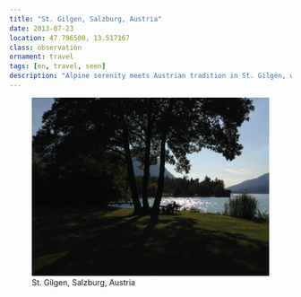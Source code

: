 ```yaml
---
title: "St. Gilgen⁩, ⁨Salzburg⁩, ⁨Austria⁩"
date: 2013-07-23
location: 47.796500, 13.517167
class: observation
ornament: travel
tags: [en, travel, seen]
description: "Alpine serenity meets Austrian tradition in St. Gilgen, where Salzburg's lakeside beauty creates a perfect harmony of nature and culture."
---
```


<figure>
  <img src="/assets/img/2013-07-23-st-gilgen-salzburg-austria.jpeg" alt="St. Gilgen⁩, ⁨Salzburg⁩, ⁨Austria⁩">
  <figcaption>St. Gilgen⁩, ⁨Salzburg⁩, ⁨Austria⁩</figcaption>
</figure>
